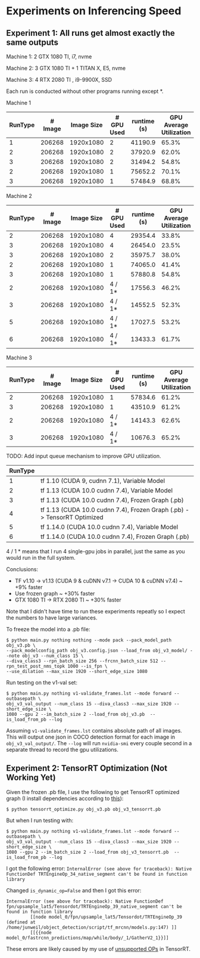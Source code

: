 # Experiments on Inferencing Speed



## Experiment 1: All runs get almost exactly the same outputs

Machine 1: 2 GTX 1080 TI, i7, nvme

Machine 2: 3 GTX 1080 TI + 1 TITAN X, E5, nvme

Machine 3: 4 RTX 2080 TI , i9-9900X, SSD

Each run is conducted without other programs running except \*.

Machine 1

| RunType | # Image | Image Size | # GPU Used | runtime (s) | GPU Average Utilization | Per GPU FPS |
|---------|---------|------------|------------|-------------|-------------------------|-------------|
| 1       | 206268  | 1920x1080  | 2          | 41190.9     | 65.3%                   | 2.50        |
| 2       | 206268  | 1920x1080  | 2          | 37920.9     | 62.0%                   | 2.72        |
| 3       | 206268  | 1920x1080  | 2          | 31494.2     | 54.8%                   | 3.27        |
| 2       | 206268  | 1920x1080  | 1          | 75652.2     | 70.1%                   | 2.73        |
| 3       | 206268  | 1920x1080  | 1          | 57484.9     | 68.8%                   | 3.59        |

Machine 2

| RunType | # Image | Image Size | # GPU Used | runtime (s) | GPU Average Utilization | Per GPU FPS |
|---------|---------|------------|------------|-------------|-------------------------|-------------|
| 2       | 206268  | 1920x1080  | 4          | 29354.4     | 33.8%                   | 1.76        |
| 3       | 206268  | 1920x1080  | 4          | 26454.0     | 23.5%                   | 1.95        |
| 3       | 206268  | 1920x1080  | 2          | 35975.7     | 38.0%                   | 2.87        |
| 2       | 206268  | 1920x1080  | 1          | 74065.0     | 41.4%                   | 2.78        |
| 3       | 206268  | 1920x1080  | 1          | 57880.8     | 54.8%                   | 3.56        |
| 2       | 206268  | 1920x1080  | 4 / 1*     | 17556.3     | 46.2%                   | 2.94        |
| 3       | 206268  | 1920x1080  | 4 / 1*     | 14552.5     | 52.3%                   | 3.54        |
| 5       | 206268  | 1920x1080  | 4 / 1*     | 17027.5     | 53.2%                   | 3.03        |
| 6       | 206268  | 1920x1080  | 4 / 1*     | 13433.3     | 61.7%                   | 3.84        |


Machine 3

| RunType | # Image | Image Size | # GPU Used | runtime (s) | GPU Average Utilization | Per GPU FPS |
|---------|---------|------------|------------|-------------|-------------------------|-------------|
| 2       | 206268  | 1920x1080  | 1          | 57834.6     | 61.2%                   | 3.57        |
| 3       | 206268  | 1920x1080  | 1          | 43510.9     | 61.2%                   | 4.74        |
| 2       | 206268  | 1920x1080  | 4 / 1*     | 14143.3     | 62.6%                   | 3.65        |
| 3       | 206268  | 1920x1080  | 4 / 1*     | 10676.3     | 65.2%                   | 4.83        |

TODO: Add input queue mechanism to improve GPU utilization.

| RunType |                                                                         |
|---------|-------------------------------------------------------------------------|
| 1       | tf 1.10 (CUDA 9, cudnn 7.1), Variable Model                             |
| 2       | tf 1.13 (CUDA 10.0 cudnn 7.4), Variable Model                           |
| 3       | tf 1.13 (CUDA 10.0 cudnn 7.4), Frozen Graph (.pb)                       |
| 4       | tf 1.13 (CUDA 10.0 cudnn 7.4), Frozen Graph (.pb) -> TensorRT Optimized |
| 5       | tf 1.14.0 (CUDA 10.0 cudnn 7.4), Variable Model                         |
| 6       | tf 1.14.0 (CUDA 10.0 cudnn 7.4), Frozen Graph (.pb)                     |


4 / 1 * means that I run 4 single-gpu jobs in parallel, just the same as you would run in the full system.


Conclusions:
- TF v1.10 -> v1.13 (CUDA 9 & cuDNN v7.1 -> CUDA 10 & cuDNN v7.4) ~ +9% faster
- Use frozen graph  ~ +30% faster
- GTX 1080 TI -> RTX 2080 TI ~ +30% faster

Note that I didn't have time to run these experiments repeatly so I expect the numbers to have large variances.

To freeze the model into a .pb file:
```
$ python main.py nothing nothing --mode pack --pack_model_path obj_v3.pb \
--pack_modelconfig_path obj_v3.config.json --load_from obj_v3_model/ --note obj_v3 --num_class 15 \
--diva_class3 --rpn_batch_size 256 --frcnn_batch_size 512 --rpn_test_post_nms_topk 1000 --is_fpn \
--use_dilation --max_size 1920 --short_edge_size 1080
```

Run testing on the v1-val set:
```
$ python main.py nothing v1-validate_frames.lst --mode forward --outbasepath \
obj_v3_val_output --num_class 15 --diva_class3 --max_size 1920 --short_edge_size \
1080 --gpu 2 --im_batch_size 2 --load_from obj_v3.pb  --is_load_from_pb --log
```
Assuming `v1-validate_frames.lst` contains absolute path of all images. This will output one json in COCO detection format for each image in `obj_v3_val_output/`. The `--log` will run `nvidia-smi` every couple second in a separate thread to record the gpu utilizations.

## Experiment 2: TensorRT Optimization (Not Working Yet)

Given the frozen .pb file, I use the following to get TensorRT optimized graph (I install dependencies according to [this](https://www.tensorflow.org/install/gpu#ubuntu_1604_cuda_10)):
```
$ python tensorrt_optimize.py obj_v3.pb obj_v3_tensorrt.pb
```

But when I run testing with:
```
$ python main.py nothing v1-validate_frames.lst --mode forward --outbasepath \
obj_v3_val_output --num_class 15 --diva_class3 --max_size 1920 --short_edge_size \
1080 --gpu 2 --im_batch_size 2 --load_from obj_v3_tensorrt.pb  --is_load_from_pb --log
```
I got the following error:
`InternalError (see above for traceback): Native FunctionDef TRTEngineOp_34_native_segment can't be found in function library`

Changed `is_dynamic_op=False` and then I got this error:
```
InternalError (see above for traceback): Native FunctionDef fpn/upsample_lat5/Tensordot/TRTEngineOp_39_native_segment can't be found in function library
         [[node model_0/fpn/upsample_lat5/Tensordot/TRTEngineOp_39 (defined at /home/junweil/object_detection/script/tf_mrcnn/models.py:147) ]]
         [[{{node model_0/fastrcnn_predictions/map/while/body/_1/GatherV2_1}}]]
```

These errors are likely caused by my use of [unsupported OPs](https://github.com/tensorflow/tensorrt/issues/80) in TensorRT.
